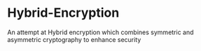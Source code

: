 # Hybrid-Encryption
An attempt at Hybrid encryption which combines symmetric and asymmetric cryptography to enhance security
